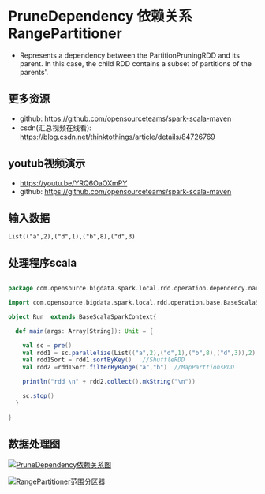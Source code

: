 # PruneDependency 依赖关系 RangePartitioner

-   Represents a dependency between the PartitionPruningRDD and its parent. In this
  case, the child RDD contains a subset of partitions of the parents'.

## 更多资源
- github: https://github.com/opensourceteams/spark-scala-maven
- csdn(汇总视频在线看): https://blog.csdn.net/thinktothings/article/details/84726769


## youtub视频演示
  - https://youtu.be/YRQ6OaOXmPY
  - github: https://github.com/opensourceteams/spark-scala-maven
  
## 输入数据

```shell
List(("a",2),("d",1),("b",8),("d",3)
```


## 处理程序scala
```scala

package com.opensource.bigdata.spark.local.rdd.operation.dependency.narrow.n_03_pruneDependency.n_02_filterByRange

import com.opensource.bigdata.spark.local.rdd.operation.base.BaseScalaSparkContext

object Run  extends BaseScalaSparkContext{

  def main(args: Array[String]): Unit = {

    val sc = pre()
    val rdd1 = sc.parallelize(List(("a",2),("d",1),("b",8),("d",3)),2)  //ParallelCollectionRDD
    val rdd1Sort = rdd1.sortByKey()   //ShuffleRDD
    val rdd2 =rdd1Sort.filterByRange("a","b")  //MapParttionsRDD

    println("rdd \n" + rdd2.collect().mkString("\n"))

    sc.stop()
  }

}


```

## 数据处理图



[![PruneDependency依赖关系图](https://github.com/opensourceteams/spark-scala-maven/blob/master/md/images/rdd.denpendency/pruneDependency%E4%BE%9D%E8%B5%96%E5%85%B3%E7%B3%BB.png "PruneDependency依赖关系图")](https://github.com/opensourceteams/spark-scala-maven/blob/master/md/images/rdd.denpendency/pruneDependency%E4%BE%9D%E8%B5%96%E5%85%B3%E7%B3%BB.png "PruneDependency依赖关系图")

[![RangePartitioner范围分区器](https://github.com/opensourceteams/spark-scala-maven/blob/master/md/images/rdd.denpendency/RangePartitioner%E8%8C%83%E5%9B%B4%E5%88%86%E5%8C%BA%E5%99%A8.png "RangePartitioner范围分区器")](https://github.com/opensourceteams/spark-scala-maven/blob/master/md/images/rdd.denpendency/RangePartitioner%E8%8C%83%E5%9B%B4%E5%88%86%E5%8C%BA%E5%99%A8.png "RangePartitioner范围分区器")
